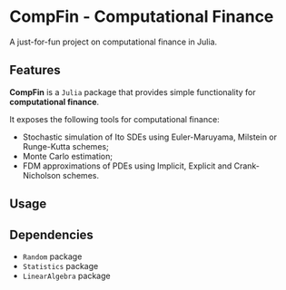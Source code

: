 # CompFin - Computational Finance

A just-for-fun project on computational finance in Julia.

## Features

**CompFin** is a `Julia` package that provides simple functionality for **computational finance**.

It exposes the following tools for computational finance:
- Stochastic simulation of Ito SDEs using Euler-Maruyama, Milstein or Runge-Kutta schemes;
- Monte Carlo estimation;
- FDM approximations of PDEs using Implicit, Explicit and Crank-Nicholson schemes.

## Usage


## Dependencies

- `Random` package
- `Statistics` package
- `LinearAlgebra` package
